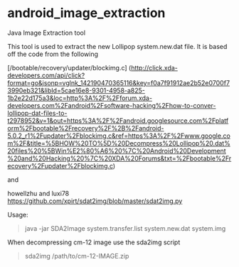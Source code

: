 # android_image_extraction
Java Image Extraction tool

This tool is used to extract the new Lollipop system.new.dat file.  It is based off the code from the following

[/bootable/recovery/updater/blockimg.c] (http://click.xda-developers.com/api/click?format=go&jsonp=vglnk_142190470365116&key=f0a7f91912ae2b52e0700f73990eb321&libId=5cae16e8-9301-4958-a825-1b2e22d175a3&loc=http%3A%2F%2Fforum.xda-developers.com%2Fandroid%2Fsoftware-hacking%2Fhow-to-conver-lollipop-dat-files-to-t2978952&v=1&out=https%3A%2F%2Fandroid.googlesource.com%2Fplatform%2Fbootable%2Frecovery%2F%2B%2Fandroid-5.0.2_r1%2Fupdater%2Fblockimg.c&ref=https%3A%2F%2Fwww.google.com%2F&title=%5BHOW%20TO%5D%20Decompress%20Lollipop%20.dat%20files%20%5BWin%E2%80%A6%20%7C%20Android%20Development%20and%20Hacking%20%7C%20XDA%20Forums&txt=%2Fbootable%2Frecovery%2Fupdater%2Fblockimg.c)

and

howellzhu and luxi78  
https://github.com/xpirt/sdat2img/blob/master/sdat2img.py


Usage:  
>java -jar SDA2Image system.transfer.list system.new.dat system.img

When decompressing cm-12 image use the sda2img script  
>sda2img /path/to/cm-12-IMAGE.zip


